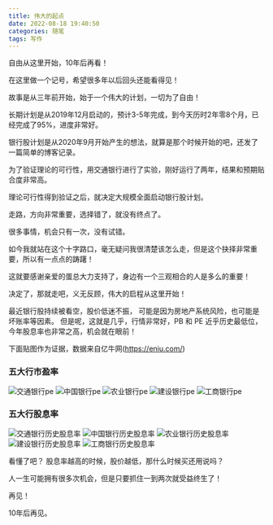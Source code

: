 ```yaml
---
title: 伟大的起点
date: 2022-08-18 19:40:50
categories: 随笔
tags: 写作
---
```


自由从这里开始，10年后再看！

<!-- more -->

在这里做一个记号，希望很多年以后回头还能看得见！

故事是从三年前开始，始于一个伟大的计划，一切为了自由！

长期计划是从2019年12月启动的，预计3-5年完成，到今天历时2年零8个月，已经完成了95%，进度非常好。

银行股计划是从2020年9月开始产生的想法，就算是那个时候开始的吧，还发了一篇简单的博客记录。

为了验证理论的可行性，用交通银行进行了实验，刚好运行了两年，结果和预期贴合度非常高。

理论可行性得到验证之后，就决定大规模全面启动银行股计划。

走路，方向非常重要，选择错了，就没有终点了。

很多事情，机会只有一次，没有试错。

如今我就站在这个十字路口，毫无疑问我很清楚该怎么走，但是这个抉择非常重要，所以有一点点的踌躇！

这就要感谢亲爱的蛋总大力支持了，身边有一个三观相合的人是多么的重要！

决定了，那就走吧，义无反顾，伟大的启程从这里开始！

最近银行股持续被看空，股价低迷不振， 可能是因为房地产系统风险，也可能是坏账率等因素。
但是呢，这就是几乎，行情非常好，PB 和 PE 近乎历史最低位，今年股息率也非常之高，机会就在眼前！



下面贴图作为证据，数据来自亿牛网(https://eniu.com/)

### 五大行市盈率
![交通银行pe](/images/投资/bank/交通银行pe.png)
![中国银行pe](/images/投资/bank/中国银行pe.png)
![农业银行pe](/images/投资/bank/农业银行pe.png)
![建设银行pe](/images/投资/bank/建设银行pe.png)
![工商银行pe](/images/投资/bank/工商银行pe.png)

### 五大行股息率
![交通银行历史股息率](/images/投资/bank/交通银行历史股息率.png)
![中国银行历史股息率](/images/投资/bank/中国银行历史股息率.png)
![农业银行历史股息率](/images/投资/bank/农业银行历史股息率.png)
![建设银行历史股息率](/images/投资/bank/建设银行历史股息率.png)
![工商银行历史股息率](/images/投资/bank/工商银行历史股息率.png)

看懂了吧？
股息率越高的时候，股价越低，那什么时候买还用说吗？

人一生可能拥有很多次机会，但是只要抓住一到两次就受益终生了！

再见！

10年后再见。
